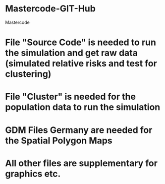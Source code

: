 # Mastercode-GIT-Hub
Mastercode

# File "Source Code" is needed to run the simulation and get raw data (simulated relative risks and test for clustering)
# File "Cluster" is needed for the population data to run the simulation
# GDM Files Germany are needed for the Spatial Polygon Maps
# All other files are supplementary for graphics etc. 
